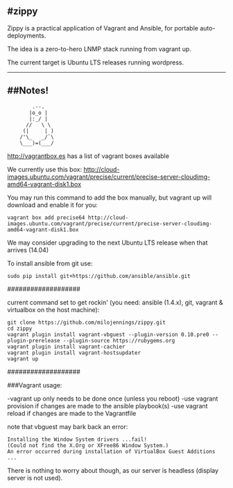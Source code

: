 #zippy
---
Zippy is a practical application of Vagrant and Ansible, for portable auto-deployments.

The idea is a zero-to-hero LNMP stack running from vagrant up.

The current target is Ubuntu LTS releases running wordpress.

---
##Notes!
---

            .--. 
           |o_o | 
           |:_/ | 
          //   \ \ 
         (|     | ) 
        /'\_   _/`\ 
        \___)=(___/ 


http://vagrantbox.es has a list of vagrant boxes available

We currently use this box:
    http://cloud-images.ubuntu.com/vagrant/precise/current/precise-server-cloudimg-amd64-vagrant-disk1.box

You may run this command to add the box manually, but vagrant up will download and enable it for you:

    vagrant box add precise64 http://cloud-images.ubuntu.com/vagrant/precise/current/precise-server-cloudimg-amd64-vagrant-disk1.box

We may consider upgrading to the next Ubuntu LTS release when that arrives (14.04)

To install ansible from git use:

    sudo pip install git+https://github.com/ansible/ansible.git


###################


current command set to get rockin' (you need: ansible (1.4.x), git, vagrant & virtualbox on the host machine):

    git clone https://github.com/milojennings/zippy.git
    cd zippy
    vagrant plugin install vagrant-vbguest --plugin-version 0.10.pre0 --plugin-prerelease --plugin-source https://rubygems.org
    vagrant plugin install vagrant-cachier
    vagrant plugin install vagrant-hostsupdater
    vagrant up


###################

###Vagrant usage:

-vagrant up only needs to be done once (unless you reboot)
-use vagrant provision if changes are made to the ansible playbook(s)
-use vagrant reload if changes are made to the Vagrantfile

note that vbguest may bark back an error:

    Installing the Window System drivers ...fail!
    (Could not find the X.Org or XFree86 Window System.)
    An error occurred during installation of VirtualBox Guest Additions ...

There is nothing to worry about though, as our server is headless (display server is not used).